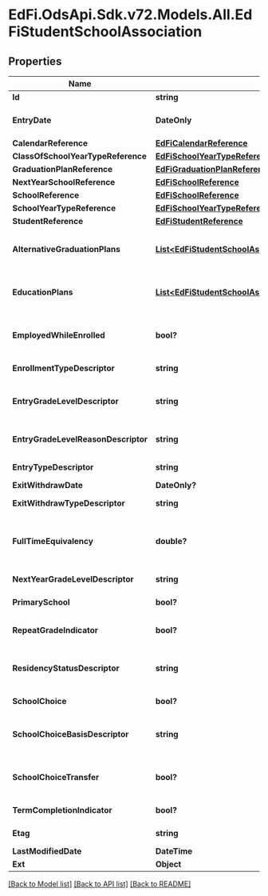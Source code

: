 # EdFi.OdsApi.Sdk.v72.Models.All.EdFiStudentSchoolAssociation

## Properties

Name | Type | Description | Notes
------------ | ------------- | ------------- | -------------
**Id** | **string** |  | [optional] 
**EntryDate** | **DateOnly** | The month, day, and year on which an individual enters and begins to receive instructional services in a school. | 
**CalendarReference** | [**EdFiCalendarReference**](EdFiCalendarReference.md) |  | [optional] 
**ClassOfSchoolYearTypeReference** | [**EdFiSchoolYearTypeReference**](EdFiSchoolYearTypeReference.md) |  | [optional] 
**GraduationPlanReference** | [**EdFiGraduationPlanReference**](EdFiGraduationPlanReference.md) |  | [optional] 
**NextYearSchoolReference** | [**EdFiSchoolReference**](EdFiSchoolReference.md) |  | [optional] 
**SchoolReference** | [**EdFiSchoolReference**](EdFiSchoolReference.md) |  | 
**SchoolYearTypeReference** | [**EdFiSchoolYearTypeReference**](EdFiSchoolYearTypeReference.md) |  | [optional] 
**StudentReference** | [**EdFiStudentReference**](EdFiStudentReference.md) |  | 
**AlternativeGraduationPlans** | [**List&lt;EdFiStudentSchoolAssociationAlternativeGraduationPlan&gt;**](EdFiStudentSchoolAssociationAlternativeGraduationPlan.md) | An unordered collection of studentSchoolAssociationAlternativeGraduationPlans. The secondary graduation plan or plans associated with the student enrolled in the school. | [optional] 
**EducationPlans** | [**List&lt;EdFiStudentSchoolAssociationEducationPlan&gt;**](EdFiStudentSchoolAssociationEducationPlan.md) | An unordered collection of studentSchoolAssociationEducationPlans. The type of education plan(s) the student is following, if appropriate. | [optional] 
**EmployedWhileEnrolled** | **bool?** | An individual who is a paid employee or works in his or her own business, profession, or farm and at the same time is enrolled in secondary, postsecondary, or adult education. | [optional] 
**EnrollmentTypeDescriptor** | **string** | The type of enrollment reflected by the StudentSchoolAssociation. | [optional] 
**EntryGradeLevelDescriptor** | **string** | The grade level or primary instructional level at which a student enters and receives services in a school or an educational institution during a given academic session. | 
**EntryGradeLevelReasonDescriptor** | **string** | The primary reason as to why a staff member determined that a student should be promoted or not (or be demoted) at the end of a given school term. | [optional] 
**EntryTypeDescriptor** | **string** | The process by which a student enters a school during a given academic session. | [optional] 
**ExitWithdrawDate** | **DateOnly?** | The recorded exit or withdraw date for the student. | [optional] 
**ExitWithdrawTypeDescriptor** | **string** | The circumstances under which the student exited from membership in an educational institution. | [optional] 
**FullTimeEquivalency** | **double?** | The full-time equivalent ratio for the student s assignment to a school for services or instruction. For example, a full-time student would have an FTE value of 1 while a half-time student would have an FTE value of 0.5. | [optional] 
**NextYearGradeLevelDescriptor** | **string** | The anticipated grade level for the student for the next school year. | [optional] 
**PrimarySchool** | **bool?** | Indicates if a given enrollment record should be considered the primary record for a student. | [optional] 
**RepeatGradeIndicator** | **bool?** | An indicator of whether the student is enrolling to repeat a grade level, either by failure or an agreement to hold the student back. | [optional] 
**ResidencyStatusDescriptor** | **string** | An indication of the location of a persons legal residence relative to (within or outside of) the boundaries of the public school attended and its administrative unit. | [optional] 
**SchoolChoice** | **bool?** | An indication of whether the student enrolled in this school under the provisions for public school choice | [optional] 
**SchoolChoiceBasisDescriptor** | **string** | The legal basis for the school choice enrollment according to local, state or federal policy or regulation. (The descriptor provides the list of available bases specific to the state | [optional] 
**SchoolChoiceTransfer** | **bool?** | An indication of whether students transferred in or out of the school did so during the school year under the provisions for public school choice in accordance with Title I, Part A, Section 1116. | [optional] 
**TermCompletionIndicator** | **bool?** | Idicates whether or not a student completed the most recent school term. | [optional] 
**Etag** | **string** | A unique system-generated value that identifies the version of the resource. | [optional] 
**LastModifiedDate** | **DateTime** | The date and time the resource was last modified. | [optional] 
**Ext** | **Object** | Extensions to the StudentSchoolAssociation entity. | [optional] 

[[Back to Model list]](../README.md#documentation-for-models) [[Back to API list]](../README.md#documentation-for-api-endpoints) [[Back to README]](../README.md)

